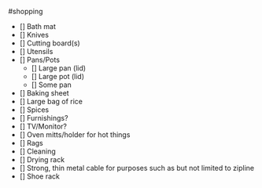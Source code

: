 #shopping

- [] Bath mat
- [] Knives
- [] Cutting board(s)
- [] Utensils
- [] Pans/Pots
  - [] Large pan (lid)
  - [] Large pot (lid)
  - [] Some pan
- [] Baking sheet
- [] Large bag of rice
- [] Spices
- [] Furnishings?
- [] TV/Monitor?
- [] Oven mitts/holder for hot things
- [] Rags
- [] Cleaning
- [] Drying rack
- [] Strong, thin metal cable for purposes such as but not limited to zipline
- [] Shoe rack
